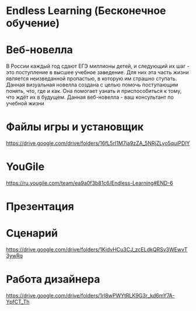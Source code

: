 # Endless Learning (Бесконечное обучение)

# Веб-новелла
В России каждый год сдают ЕГЭ миллионы детей, и следующий их шаг - это поступление в высшее учебное заведение. Для них эта часть жизни является неизведанной пропастью, в которую им страшно ступать. Данная визуальная новелла создана с целью помочь поступающим понять, что, где и как. Она помогает узнать и приспособиться к тому, что ждёт их в будущем. Данная веб-новелла - ваш консультант по учебной жизни

# Файлы игры и установщик
https://drive.google.com/drive/folders/16fL5rI1M7ia9zZA_5NRjZLyo5quiPDlY

# YouGile
https://ru.yougile.com/team/ea9a0f3b81c6/Endless-Learning#END-6

# Презентация


# Сценарий
https://drive.google.com/drive/folders/1KidvHCu3CJ_zcELdkQRSv3WEwvT3ywRq

# Работа дизайнера
https://drive.google.com/drive/folders/1rl8wPWYtRLK9G3r_kd6mY7A-YpfCT_Th
